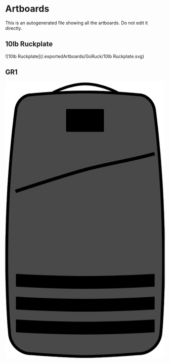 # Artboards

This is an autogenerated file showing all the artboards. Do not edit it directly.

## 10lb Ruckplate

![10lb Ruckplate](/.exportedArtboards/GoRuck/10lb Ruckplate.svg)


## GR1

![GR1](/.exportedArtboards/GoRuck/GR1.svg)

